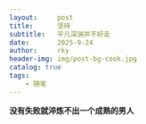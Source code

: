 ```yaml
---
layout:     post
title:      坚持
subtitle:   平凡深渊并不好走
date:       2025-9-24
author:     rky
header-img: img/post-bg-cook.jpg
catalog: true
tags:
    - 随笔
---
```


**没有失败就淬炼不出一个成熟的男人**